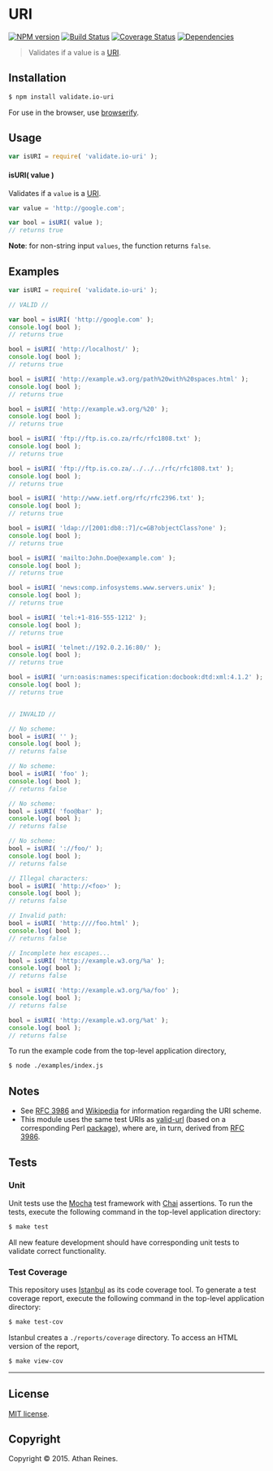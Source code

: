 URI
===
[![NPM version][npm-image]][npm-url] [![Build Status][travis-image]][travis-url] [![Coverage Status][coveralls-image]][coveralls-url] [![Dependencies][dependencies-image]][dependencies-url]

> Validates if a value is a [URI](http://en.wikipedia.org/wiki/URI_scheme).


## Installation

``` bash
$ npm install validate.io-uri
```

For use in the browser, use [browserify](https://github.com/substack/node-browserify).


## Usage

``` javascript
var isURI = require( 'validate.io-uri' );
```

#### isURI( value )

Validates if a `value` is a [URI](http://en.wikipedia.org/wiki/URI_scheme).

``` javascript
var value = 'http://google.com';

var bool = isURI( value );
// returns true
```

__Note__: for non-string input `values`, the function returns `false`.


## Examples

``` javascript
var isURI = require( 'validate.io-uri' );

// VALID //

var bool = isURI( 'http://google.com' );
console.log( bool );
// returns true

bool = isURI( 'http://localhost/' );
console.log( bool );
// returns true

bool = isURI( 'http://example.w3.org/path%20with%20spaces.html' );
console.log( bool );
// returns true

bool = isURI( 'http://example.w3.org/%20' );
console.log( bool );
// returns true

bool = isURI( 'ftp://ftp.is.co.za/rfc/rfc1808.txt' );
console.log( bool );
// returns true

bool = isURI( 'ftp://ftp.is.co.za/../../../rfc/rfc1808.txt' );
console.log( bool );
// returns true

bool = isURI( 'http://www.ietf.org/rfc/rfc2396.txt' );
console.log( bool );
// returns true

bool = isURI( 'ldap://[2001:db8::7]/c=GB?objectClass?one' );
console.log( bool );
// returns true

bool = isURI( 'mailto:John.Doe@example.com' );
console.log( bool );
// returns true

bool = isURI( 'news:comp.infosystems.www.servers.unix' );
console.log( bool );
// returns true

bool = isURI( 'tel:+1-816-555-1212' );
console.log( bool );
// returns true

bool = isURI( 'telnet://192.0.2.16:80/' );
console.log( bool );
// returns true

bool = isURI( 'urn:oasis:names:specification:docbook:dtd:xml:4.1.2' );
console.log( bool );
// returns true


// INVALID //

// No scheme:
bool = isURI( '' );
console.log( bool );
// returns false

// No scheme:
bool = isURI( 'foo' );
console.log( bool );
// returns false

// No scheme:
bool = isURI( 'foo@bar' );
console.log( bool );
// returns false

// No scheme:
bool = isURI( '://foo/' );
console.log( bool );
// returns false

// Illegal characters:
bool = isURI( 'http://<foo>' );
console.log( bool );
// returns false

// Invalid path:
bool = isURI( 'http:////foo.html' );
console.log( bool );
// returns false

// Incomplete hex escapes...
bool = isURI( 'http://example.w3.org/%a' );
console.log( bool );
// returns false

bool = isURI( 'http://example.w3.org/%a/foo' );
console.log( bool );
// returns false

bool = isURI( 'http://example.w3.org/%at' );
console.log( bool );
// returns false
```

To run the example code from the top-level application directory,

``` bash
$ node ./examples/index.js
```


## Notes

*	See [RFC 3986](http://tools.ietf.org/html/rfc3986) and [Wikipedia](http://en.wikipedia.org/wiki/URI_scheme) for information regarding the URI scheme.
*	This module uses the same test URIs as [valid-url](https://github.com/ogt/valid-url) (based on a corresponding Perl [package](http://anonscm.debian.org/cgit/users/dom/libdata-validate-uri-perl.git/tree/lib/Data/Validate/URI.pm)), where are, in turn, derived from [RFC 3986](http://tools.ietf.org/html/rfc3986).


## Tests

### Unit

Unit tests use the [Mocha](http://mochajs.org) test framework with [Chai](http://chaijs.com) assertions. To run the tests, execute the following command in the top-level application directory:

``` bash
$ make test
```

All new feature development should have corresponding unit tests to validate correct functionality.


### Test Coverage

This repository uses [Istanbul](https://github.com/gotwarlost/istanbul) as its code coverage tool. To generate a test coverage report, execute the following command in the top-level application directory:

``` bash
$ make test-cov
```

Istanbul creates a `./reports/coverage` directory. To access an HTML version of the report,

``` bash
$ make view-cov
```


---
## License

[MIT license](http://opensource.org/licenses/MIT). 


## Copyright

Copyright &copy; 2015. Athan Reines.


[npm-image]: http://img.shields.io/npm/v/validate.io-uri.svg
[npm-url]: https://npmjs.org/package/validate.io-uri

[travis-image]: http://img.shields.io/travis/validate-io/uri/master.svg
[travis-url]: https://travis-ci.org/validate-io/uri

[coveralls-image]: https://img.shields.io/coveralls/validate-io/uri/master.svg
[coveralls-url]: https://coveralls.io/r/validate-io/uri?branch=master

[dependencies-image]: http://img.shields.io/david/validate-io/uri.svg
[dependencies-url]: https://david-dm.org/validate-io/uri

[dev-dependencies-image]: http://img.shields.io/david/dev/validate-io/uri.svg
[dev-dependencies-url]: https://david-dm.org/dev/validate-io/uri

[github-issues-image]: http://img.shields.io/github/issues/validate-io/uri.svg
[github-issues-url]: https://github.com/validate-io/uri/issues
